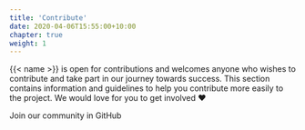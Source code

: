 ```yaml
---
title: 'Contribute'
date: 2020-04-06T15:55:00+10:00
chapter: true
weight: 1
---
```



{{< name >}} is open for contributions and welcomes anyone who wishes to contribute and take part in our journey towards success. This section contains information and guidelines to help you contribute more easily to the project. We would love for you to get involved :heart:

Join our community in <a href="https://{{< github_base >}}/{{< github_repo >}}" style="color:inherit"><i class="fab fa-github fa-2x"></i></a> GitHub
